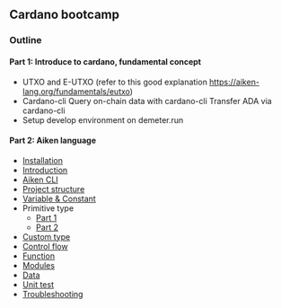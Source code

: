 ## Cardano bootcamp

### Outline


#### Part 1: Introduce to cardano, fundamental concept
- UTXO  and E-UTXO (refer to this good explanation https://aiken-lang.org/fundamentals/eutxo) 
- Cardano-cli
    Query on-chain data with cardano-cli
    Transfer ADA via cardano-cli
- Setup develop environment on demeter.run 

#### Part 2: Aiken language

- [Installation](Part02/01_Installation/README.md)
- [Introduction](Part02/02_Introduction/README.md)
- [Aiken CLI](Part02/03_Aiken_CLI/README.md)
- [Project structure](Part02/04_Project_structure/README.md)
- [Variable & Constant](Part02/05_Variable_Constant/README.md)
- Primitive type
    - [Part 1](Part02/06_Primitive_type/part1/README.md)
    - [Part 2](Part02/06_Primitive_type/part2/README.md)
- [Custom type](Part02/07_Custom_type/README.md)
- [Control flow](Part02/08_Control_flow/README.md)
- [Function](Part02/09_Function/README.md)
- [Modules](Part02/10_Modules/README.md)
- [Data](Part02/11_Data/README.md)
- [Unit test](Part02/12_Unit_test/README.md)
- [Troubleshooting](Part02/13_Troubleshooting/README.md)

